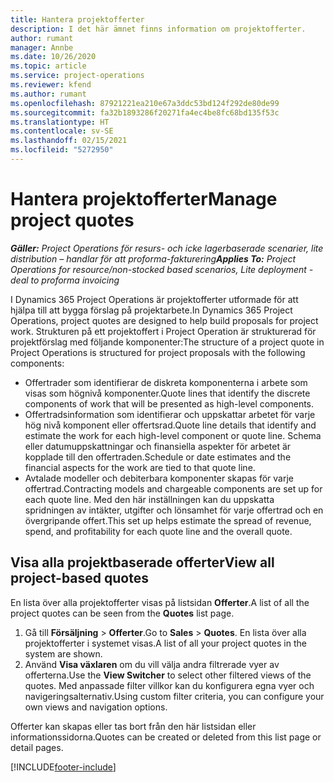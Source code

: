 ```yaml
---
title: Hantera projektofferter
description: I det här ämnet finns information om projektofferter.
author: rumant
manager: Annbe
ms.date: 10/26/2020
ms.topic: article
ms.service: project-operations
ms.reviewer: kfend
ms.author: rumant
ms.openlocfilehash: 87921221ea210e67a3ddc53bd124f292de80de99
ms.sourcegitcommit: fa32b1893286f20271fa4ec4be8fc68bd135f53c
ms.translationtype: HT
ms.contentlocale: sv-SE
ms.lasthandoff: 02/15/2021
ms.locfileid: "5272950"
---
```

# <a name="manage-project-quotes"></a><span data-ttu-id="30375-103">Hantera projektofferter</span><span class="sxs-lookup"><span data-stu-id="30375-103">Manage project quotes</span></span>

<span data-ttu-id="30375-104">_**Gäller:** Project Operations för resurs- och icke lagerbaserade scenarier, lite distribution – handlar för att proforma-fakturering_</span><span class="sxs-lookup"><span data-stu-id="30375-104">_**Applies To:** Project Operations for resource/non-stocked based scenarios, Lite deployment - deal to proforma invoicing_</span></span>

<span data-ttu-id="30375-105">I Dynamics 365 Project Operations är projektofferter utformade för att hjälpa till att bygga förslag på projektarbete.</span><span class="sxs-lookup"><span data-stu-id="30375-105">In Dynamics 365 Project Operations, project quotes are designed to help build proposals for project work.</span></span> <span data-ttu-id="30375-106">Strukturen på ett projektoffert i Project Operation är strukturerad för projektförslag med följande komponenter:</span><span class="sxs-lookup"><span data-stu-id="30375-106">The structure of a project quote in Project Operations is structured for project proposals with the following components:</span></span>

  - <span data-ttu-id="30375-107">Offertrader som identifierar de diskreta komponenterna i arbete som visas som högnivå komponenter.</span><span class="sxs-lookup"><span data-stu-id="30375-107">Quote lines that identify the discrete components of work that will be presented as high-level components.</span></span>
  - <span data-ttu-id="30375-108">Offertradsinformation som identifierar och uppskattar arbetet för varje hög nivå komponent eller offertsrad.</span><span class="sxs-lookup"><span data-stu-id="30375-108">Quote line details that identify and estimate the work for each high-level component or quote line.</span></span> <span data-ttu-id="30375-109">Schema eller datumuppskattningar och finansiella aspekter för arbetet är kopplade till den offertraden.</span><span class="sxs-lookup"><span data-stu-id="30375-109">Schedule or date estimates and the financial aspects for the work are tied to that quote line.</span></span>
  - <span data-ttu-id="30375-110">Avtalade modeller och debiterbara komponenter skapas för varje offertrad.</span><span class="sxs-lookup"><span data-stu-id="30375-110">Contracting models and chargeable components are set up for each quote line.</span></span> <span data-ttu-id="30375-111">Med den här inställningen kan du uppskatta spridningen av intäkter, utgifter och lönsamhet för varje offertrad och en övergripande offert.</span><span class="sxs-lookup"><span data-stu-id="30375-111">This set up helps estimate the spread of revenue, spend, and profitability for each quote line and the overall quote.</span></span>

## <a name="view-all-project-based-quotes"></a><span data-ttu-id="30375-112">Visa alla projektbaserade offerter</span><span class="sxs-lookup"><span data-stu-id="30375-112">View all project-based quotes</span></span>

<span data-ttu-id="30375-113">En lista över alla projektofferter visas på listsidan **Offerter**.</span><span class="sxs-lookup"><span data-stu-id="30375-113">A list of all the project quotes can be seen from the **Quotes** list page.</span></span> 

1. <span data-ttu-id="30375-114">Gå till **Försäljning** > **Offerter**.</span><span class="sxs-lookup"><span data-stu-id="30375-114">Go to **Sales** > **Quotes**.</span></span> <span data-ttu-id="30375-115">En lista över alla projektofferter i systemet visas.</span><span class="sxs-lookup"><span data-stu-id="30375-115">A list of all your project quotes in the system are shown.</span></span> 
2. <span data-ttu-id="30375-116">Använd **Visa växlaren** om du vill välja andra filtrerade vyer av offerterna.</span><span class="sxs-lookup"><span data-stu-id="30375-116">Use the **View Switcher** to select other filtered views of the quotes.</span></span> <span data-ttu-id="30375-117">Med anpassade filter villkor kan du konfigurera egna vyer och navigeringsalternativ.</span><span class="sxs-lookup"><span data-stu-id="30375-117">Using custom filter criteria, you can configure your own views and navigation options.</span></span>

<span data-ttu-id="30375-118">Offerter kan skapas eller tas bort från den här listsidan eller informationssidorna.</span><span class="sxs-lookup"><span data-stu-id="30375-118">Quotes can be created or deleted from this list page or detail pages.</span></span>


[!INCLUDE[footer-include](../../includes/footer-banner.md)]